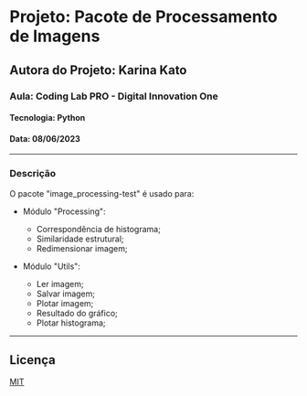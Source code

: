 # Projeto: Pacote de Processamento de Imagens
## Autora do Projeto: Karina Kato
### Aula: Coding Lab PRO - Digital Innovation One
#### Tecnologia: Python
#### Data: 08/06/2023
-----------------------------------------
### Descrição
O pacote "image_processing-test" é usado para:

- Módulo "Processing":
  - Correspondência de histograma;
  - Similaridade estrutural;
  - Redimensionar imagem;

- Módulo "Utils":
  - Ler imagem;
  - Salvar imagem;
  - Plotar imagem;
  - Resultado do gráfico;
  - Plotar histograma;
---------------------------------------------

## Licença
[MIT](https://choosealicense.com/licenses/mit/)
